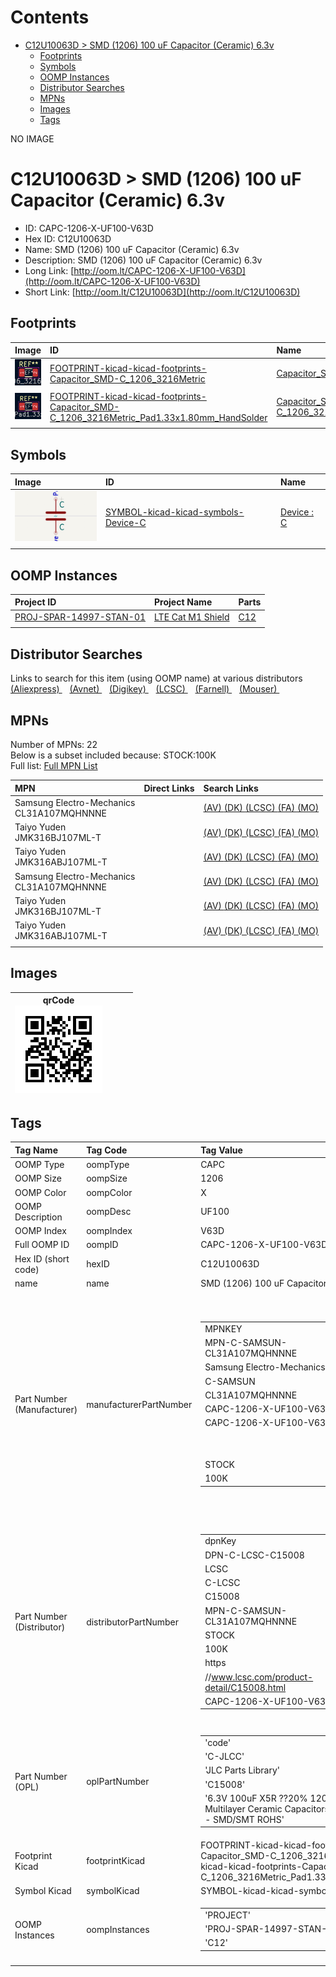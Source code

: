 



Contents
========

* [C12U10063D > SMD (1206) 100 uF Capacitor (Ceramic) 6.3v](#c12u10063d--smd-1206-100-uf-capacitor-ceramic-63v)
	* [Footprints](#footprints)
	* [Symbols](#symbols)
	* [OOMP Instances](#oomp-instances)
	* [Distributor Searches](#distributor-searches)
	* [MPNs](#mpns)
	* [Images](#images)
	* [Tags](#tags)
  
NO IMAGE  
# C12U10063D > SMD (1206) 100 uF Capacitor (Ceramic) 6.3v

- ID: CAPC-1206-X-UF100-V63D
- Hex ID: C12U10063D
- Name: SMD (1206) 100 uF Capacitor (Ceramic) 6.3v
- Description: SMD (1206) 100 uF Capacitor (Ceramic) 6.3v
- Long Link: [http://oom.lt/CAPC-1206-X-UF100-V63D](http://oom.lt/CAPC-1206-X-UF100-V63D)
- Short Link: [http://oom.lt/C12U10063D](http://oom.lt/C12U10063D)

## Footprints
  

|Image|ID|Name|
| :--- | :--- | :--- |
|[![](https://raw.githubusercontent.com/oomlout/oomlout_OOMP_eda_V2/main/FOOTPRINT/kicad/kicad-footprints/Capacitor_SMD/C_1206_3216Metric/image_140.png)](https://github.com/oomlout/oomlout_OOMP_eda_V2/tree/main/FOOTPRINT/kicad/kicad-footprints/Capacitor_SMD/C_1206_3216Metric/)|[FOOTPRINT-kicad-kicad-footprints-Capacitor_SMD-C_1206_3216Metric](https://github.com/oomlout/oomlout_OOMP_eda_V2/tree/main/FOOTPRINT/kicad/kicad-footprints/Capacitor_SMD/C_1206_3216Metric/)|[Capacitor_SMD : C_1206_3216Metric](https://github.com/oomlout/oomlout_OOMP_eda_V2/tree/main/FOOTPRINT/kicad/kicad-footprints/Capacitor_SMD/C_1206_3216Metric/)|
|[![](https://raw.githubusercontent.com/oomlout/oomlout_OOMP_eda_V2/main/FOOTPRINT/kicad/kicad-footprints/Capacitor_SMD/C_1206_3216Metric_Pad1.33x1.80mm_HandSolder/image_140.png)](https://github.com/oomlout/oomlout_OOMP_eda_V2/tree/main/FOOTPRINT/kicad/kicad-footprints/Capacitor_SMD/C_1206_3216Metric_Pad1.33x1.80mm_HandSolder/)|[FOOTPRINT-kicad-kicad-footprints-Capacitor_SMD-C_1206_3216Metric_Pad1.33x1.80mm_HandSolder](https://github.com/oomlout/oomlout_OOMP_eda_V2/tree/main/FOOTPRINT/kicad/kicad-footprints/Capacitor_SMD/C_1206_3216Metric_Pad1.33x1.80mm_HandSolder/)|[Capacitor_SMD : C_1206_3216Metric_Pad1.33x1.80mm_HandSolder](https://github.com/oomlout/oomlout_OOMP_eda_V2/tree/main/FOOTPRINT/kicad/kicad-footprints/Capacitor_SMD/C_1206_3216Metric_Pad1.33x1.80mm_HandSolder/)|
||||

## Symbols
  

|Image|ID|Name|
| :--- | :--- | :--- |
|[![](https://raw.githubusercontent.com/oomlout/oomlout_OOMP_eda_V2/main/SYMBOL/kicad/kicad-symbols/Device/C/image_140.png)](https://github.com/oomlout/oomlout_OOMP_eda_V2/tree/main/SYMBOL/kicad/kicad-symbols/Device/C/)|[SYMBOL-kicad-kicad-symbols-Device-C](https://github.com/oomlout/oomlout_OOMP_eda_V2/tree/main/SYMBOL/kicad/kicad-symbols/Device/C/)|[Device : C](https://github.com/oomlout/oomlout_OOMP_eda_V2/tree/main/SYMBOL/kicad/kicad-symbols/Device/C/)|
||||

## OOMP Instances
  

|Project ID|Project Name|Parts|
| :--- | :--- | :--- |
|[PROJ-SPAR-14997-STAN-01](https://github.com/oomlout/oomlout_OOMP_projects_V2/tree/main/PROJ/SPAR/14997/STAN/01/)|[LTE Cat M1 Shield](https://github.com/oomlout/oomlout_OOMP_projects_V2/tree/main/PROJ/SPAR/14997/STAN/01/)|[C12](https://github.com/oomlout/oomlout_OOMP_projects_V2/tree/main/PROJ/SPAR/14997/STAN/01/)|
||||

## Distributor Searches
  
Links to search for this item (using OOMP name) at various distributors  
[(Aliexpress) ](https://www.aliexpress.com/wholesale?SearchText=1117SMD+1206+100+uF+Capacitor+Ceramic+6.3v)&nbsp;&nbsp;&nbsp;[(Avnet) ](https://www.avnet.com/shop/us/search/SMD+1206+100+uF+Capacitor+Ceramic+6.3v)&nbsp;&nbsp;&nbsp;[(Digikey) ](https://www.digikey.co.uk/en/products/result?s=SMD+1206+100+uF+Capacitor+Ceramic+6.3v)&nbsp;&nbsp;&nbsp;[(LCSC) ](https://www.lcsc.com/search?q=SMD+1206+100+uF+Capacitor+Ceramic+6.3v)&nbsp;&nbsp;&nbsp;[(Farnell) ](https://uk.farnell.com/search?st=SMD+1206+100+uF+Capacitor+Ceramic+6.3v)&nbsp;&nbsp;&nbsp;[(Mouser) ](https://www.mouser.com/c/?q=SMD+1206+100+uF+Capacitor+Ceramic+6.3v)&nbsp;&nbsp;&nbsp;
## MPNs
  
Number of MPNs: 22<br>Below is a subset included because: STOCK:100K <br>Full list: [Full MPN List](MPNLIST.md)  

|MPN|Direct Links|Search Links|
| :--- | :--- | :--- |
|Samsung Electro-Mechanics<br>CL31A107MQHNNNE||[(AV) ](https://www.avnet.com/shop/us/search/CL31A107MQHNNNE)[(DK) ](https://www.digikey.co.uk/products/en?keywords=CL31A107MQHNNNE)[(LCSC) ](https://www.lcsc.com/search?q=CL31A107MQHNNNE)[(FA) ](https://uk.farnell.com/search?st=CL31A107MQHNNNE)[(MO) ](https://www.mouser.com/c/?q=CL31A107MQHNNNE)|
|Taiyo Yuden<br>JMK316BJ107ML-T||[(AV) ](https://www.avnet.com/shop/us/search/JMK316BJ107ML-T)[(DK) ](https://www.digikey.co.uk/products/en?keywords=JMK316BJ107ML-T)[(LCSC) ](https://www.lcsc.com/search?q=JMK316BJ107ML-T)[(FA) ](https://uk.farnell.com/search?st=JMK316BJ107ML-T)[(MO) ](https://www.mouser.com/c/?q=JMK316BJ107ML-T)|
|Taiyo Yuden<br>JMK316ABJ107ML-T||[(AV) ](https://www.avnet.com/shop/us/search/JMK316ABJ107ML-T)[(DK) ](https://www.digikey.co.uk/products/en?keywords=JMK316ABJ107ML-T)[(LCSC) ](https://www.lcsc.com/search?q=JMK316ABJ107ML-T)[(FA) ](https://uk.farnell.com/search?st=JMK316ABJ107ML-T)[(MO) ](https://www.mouser.com/c/?q=JMK316ABJ107ML-T)|
|Samsung Electro-Mechanics<br>CL31A107MQHNNNE||[(AV) ](https://www.avnet.com/shop/us/search/CL31A107MQHNNNE)[(DK) ](https://www.digikey.co.uk/products/en?keywords=CL31A107MQHNNNE)[(LCSC) ](https://www.lcsc.com/search?q=CL31A107MQHNNNE)[(FA) ](https://uk.farnell.com/search?st=CL31A107MQHNNNE)[(MO) ](https://www.mouser.com/c/?q=CL31A107MQHNNNE)|
|Taiyo Yuden<br>JMK316BJ107ML-T||[(AV) ](https://www.avnet.com/shop/us/search/JMK316BJ107ML-T)[(DK) ](https://www.digikey.co.uk/products/en?keywords=JMK316BJ107ML-T)[(LCSC) ](https://www.lcsc.com/search?q=JMK316BJ107ML-T)[(FA) ](https://uk.farnell.com/search?st=JMK316BJ107ML-T)[(MO) ](https://www.mouser.com/c/?q=JMK316BJ107ML-T)|
|Taiyo Yuden<br>JMK316ABJ107ML-T||[(AV) ](https://www.avnet.com/shop/us/search/JMK316ABJ107ML-T)[(DK) ](https://www.digikey.co.uk/products/en?keywords=JMK316ABJ107ML-T)[(LCSC) ](https://www.lcsc.com/search?q=JMK316ABJ107ML-T)[(FA) ](https://uk.farnell.com/search?st=JMK316ABJ107ML-T)[(MO) ](https://www.mouser.com/c/?q=JMK316ABJ107ML-T)|
||||

## Images
  

|qrCode<br>[![](https://raw.githubusercontent.com/oomlout/oomlout_OOMP_parts_V2/main/CAPC/1206/X/UF100/V63D/qrCode_140.png)](https://github.com/oomlout/oomlout_OOMP_parts_V2/tree/main/CAPC/1206/X/UF100/V63D/qrCode.png)||||
| :---: | :---: | :---: | :---: |

## Tags
  

|Tag Name|Tag Code|Tag Value|
| :--- | :--- | :--- |
|OOMP Type|oompType|CAPC|
|OOMP Size|oompSize|1206|
|OOMP Color|oompColor|X|
|OOMP Description|oompDesc|UF100|
|OOMP Index|oompIndex|V63D|
|Full OOMP ID|oompID|CAPC-1206-X-UF100-V63D|
|Hex ID (short code)|hexID|C12U10063D|
|name|name|SMD (1206) 100 uF Capacitor (Ceramic) 6.3v|
|Part Number (Manufacturer)|manufacturerPartNumber|<table><tr><td>MPNKEY</td></tr><tr><td> MPN-C-SAMSUN-CL31A107MQHNNNE</td><td> MANUFACTURER</td></tr><tr><td> Samsung Electro-Mechanics</td><td> MANUCODE</td></tr><tr><td> C-SAMSUN</td><td> MPN</td></tr><tr><td> CL31A107MQHNNNE</td><td> OOMPIDPARTIAL</td></tr><tr><td> CAPC-1206-X-UF100-V63D</td><td> OOMPID</td></tr><tr><td> CAPC-1206-X-UF100-V63D</td><td> LINK</td></tr><tr><td> </td><td> DESCRIPTION</td></tr><tr><td> </td><td> TAGS</td></tr><tr><td> STOCK</td></tr><tr><td>100K</td></tr></table></td><td> <table><tr><td>MPNKEY</td></tr><tr><td> MPN-C-MURATA-GRM31CR60J107ME39L</td><td> MANUFACTURER</td></tr><tr><td> Murata Electronics</td><td> MANUCODE</td></tr><tr><td> C-MURATA</td><td> MPN</td></tr><tr><td> GRM31CR60J107ME39L</td><td> OOMPIDPARTIAL</td></tr><tr><td> CAPC-1206-X-UF100-V63D</td><td> OOMPID</td></tr><tr><td> CAPC-1206-X-UF100-V63D</td><td> LINK</td></tr><tr><td> </td><td> DESCRIPTION</td></tr><tr><td> </td><td> TAGS</td></tr><tr><td> STOCK</td></tr><tr><td>10K</td></tr></table></td><td> <table><tr><td>MPNKEY</td></tr><tr><td> MPN-C-TAIYOY-JMK316BJ107ML-T</td><td> MANUFACTURER</td></tr><tr><td> Taiyo Yuden</td><td> MANUCODE</td></tr><tr><td> C-TAIYOY</td><td> MPN</td></tr><tr><td> JMK316BJ107ML-T</td><td> OOMPIDPARTIAL</td></tr><tr><td> CAPC-1206-X-UF100-V63D</td><td> OOMPID</td></tr><tr><td> CAPC-1206-X-UF100-V63D</td><td> LINK</td></tr><tr><td> </td><td> DESCRIPTION</td></tr><tr><td> </td><td> TAGS</td></tr><tr><td> STOCK</td></tr><tr><td>100K</td></tr></table></td><td> <table><tr><td>MPNKEY</td></tr><tr><td> MPN-C-WALSIN-1206X107M6R3CT</td><td> MANUFACTURER</td></tr><tr><td> Walsin Tech Corp</td><td> MANUCODE</td></tr><tr><td> C-WALSIN</td><td> MPN</td></tr><tr><td> 1206X107M6R3CT</td><td> OOMPIDPARTIAL</td></tr><tr><td> CAPC-1206-X-UF100-V63D</td><td> OOMPID</td></tr><tr><td> CAPC-1206-X-UF100-V63D</td><td> LINK</td></tr><tr><td> </td><td> DESCRIPTION</td></tr><tr><td> </td><td> TAGS</td></tr><tr><td> STOCK</td></tr><tr><td>1K</td></tr></table></td><td> <table><tr><td>MPNKEY</td></tr><tr><td> MPN-C-YAGEO-CC1206MKX5R5BB107</td><td> MANUFACTURER</td></tr><tr><td> YAGEO</td><td> MANUCODE</td></tr><tr><td> C-YAGEO</td><td> MPN</td></tr><tr><td> CC1206MKX5R5BB107</td><td> OOMPIDPARTIAL</td></tr><tr><td> CAPC-1206-X-UF100-V63D</td><td> OOMPID</td></tr><tr><td> CAPC-1206-X-UF100-V63D</td><td> LINK</td></tr><tr><td> </td><td> DESCRIPTION</td></tr><tr><td> </td><td> TAGS</td></tr><tr><td> </td></tr></table></td><td> <table><tr><td>MPNKEY</td></tr><tr><td> MPN-C-FHGUAN-1206X107M6R3NT</td><td> MANUFACTURER</td></tr><tr><td> FH (Guangdong Fenghua Advanced Tech)</td><td> MANUCODE</td></tr><tr><td> C-FHGUAN</td><td> MPN</td></tr><tr><td> 1206X107M6R3NT</td><td> OOMPIDPARTIAL</td></tr><tr><td> CAPC-1206-X-UF100-V63D</td><td> OOMPID</td></tr><tr><td> CAPC-1206-X-UF100-V63D</td><td> LINK</td></tr><tr><td> </td><td> DESCRIPTION</td></tr><tr><td> </td><td> TAGS</td></tr><tr><td> STOCK</td></tr><tr><td>1K</td></tr></table></td><td> <table><tr><td>MPNKEY</td></tr><tr><td> MPN-C-TAIYOY-JMK316ABJ107ML-T</td><td> MANUFACTURER</td></tr><tr><td> Taiyo Yuden</td><td> MANUCODE</td></tr><tr><td> C-TAIYOY</td><td> MPN</td></tr><tr><td> JMK316ABJ107ML-T</td><td> OOMPIDPARTIAL</td></tr><tr><td> CAPC-1206-X-UF100-V63D</td><td> OOMPID</td></tr><tr><td> CAPC-1206-X-UF100-V63D</td><td> LINK</td></tr><tr><td> </td><td> DESCRIPTION</td></tr><tr><td> </td><td> TAGS</td></tr><tr><td> STOCK</td></tr><tr><td>100K</td></tr></table></td><td> <table><tr><td>MPNKEY</td></tr><tr><td> MPN-C-TDK-C3216X5R0J107MT0A0N</td><td> MANUFACTURER</td></tr><tr><td> TDK</td><td> MANUCODE</td></tr><tr><td> C-TDK</td><td> MPN</td></tr><tr><td> C3216X5R0J107MT0A0N</td><td> OOMPIDPARTIAL</td></tr><tr><td> CAPC-1206-X-UF100-V63D</td><td> OOMPID</td></tr><tr><td> CAPC-1206-X-UF100-V63D</td><td> LINK</td></tr><tr><td> </td><td> DESCRIPTION</td></tr><tr><td> </td><td> TAGS</td></tr><tr><td> </td></tr></table></td><td> <table><tr><td>MPNKEY</td></tr><tr><td> MPN-C-PSAPRO-FS31B107M6R3EPG</td><td> MANUFACTURER</td></tr><tr><td> PSA(Prosperity Dielectrics)</td><td> MANUCODE</td></tr><tr><td> C-PSAPRO</td><td> MPN</td></tr><tr><td> FS31B107M6R3EPG</td><td> OOMPIDPARTIAL</td></tr><tr><td> CAPC-1206-X-UF100-V63D</td><td> OOMPID</td></tr><tr><td> CAPC-1206-X-UF100-V63D</td><td> LINK</td></tr><tr><td> </td><td> DESCRIPTION</td></tr><tr><td> </td><td> TAGS</td></tr><tr><td> </td></tr></table></td><td> <table><tr><td>MPNKEY</td></tr><tr><td> MPN-C-MURATA-GRM31CD80J107ME39L</td><td> MANUFACTURER</td></tr><tr><td> Murata Electronics</td><td> MANUCODE</td></tr><tr><td> C-MURATA</td><td> MPN</td></tr><tr><td> GRM31CD80J107ME39L</td><td> OOMPIDPARTIAL</td></tr><tr><td> CAPC-1206-X-UF100-V63D</td><td> OOMPID</td></tr><tr><td> CAPC-1206-X-UF100-V63D</td><td> LINK</td></tr><tr><td> </td><td> DESCRIPTION</td></tr><tr><td> </td><td> TAGS</td></tr><tr><td> </td></tr></table></td><td> <table><tr><td>MPNKEY</td></tr><tr><td> MPN-C-KEMET-C1206C107M9PAC7800</td><td> MANUFACTURER</td></tr><tr><td> KEMET</td><td> MANUCODE</td></tr><tr><td> C-KEMET</td><td> MPN</td></tr><tr><td> C1206C107M9PAC7800</td><td> OOMPIDPARTIAL</td></tr><tr><td> CAPC-1206-X-UF100-V63D</td><td> OOMPID</td></tr><tr><td> CAPC-1206-X-UF100-V63D</td><td> LINK</td></tr><tr><td> </td><td> DESCRIPTION</td></tr><tr><td> </td><td> TAGS</td></tr><tr><td> </td></tr></table></td><td> <table><tr><td>MPNKEY</td></tr><tr><td> MPN-C-SAMSUN-CL31A107MQHNNNE</td><td> MANUFACTURER</td></tr><tr><td> Samsung Electro-Mechanics</td><td> MANUCODE</td></tr><tr><td> C-SAMSUN</td><td> MPN</td></tr><tr><td> CL31A107MQHNNNE</td><td> OOMPIDPARTIAL</td></tr><tr><td> CAPC-1206-X-UF100-V63D</td><td> OOMPID</td></tr><tr><td> CAPC-1206-X-UF100-V63D</td><td> LINK</td></tr><tr><td> </td><td> DESCRIPTION</td></tr><tr><td> </td><td> TAGS</td></tr><tr><td> STOCK</td></tr><tr><td>100K</td></tr></table></td><td> <table><tr><td>MPNKEY</td></tr><tr><td> MPN-C-MURATA-GRM31CR60J107ME39L</td><td> MANUFACTURER</td></tr><tr><td> Murata Electronics</td><td> MANUCODE</td></tr><tr><td> C-MURATA</td><td> MPN</td></tr><tr><td> GRM31CR60J107ME39L</td><td> OOMPIDPARTIAL</td></tr><tr><td> CAPC-1206-X-UF100-V63D</td><td> OOMPID</td></tr><tr><td> CAPC-1206-X-UF100-V63D</td><td> LINK</td></tr><tr><td> </td><td> DESCRIPTION</td></tr><tr><td> </td><td> TAGS</td></tr><tr><td> STOCK</td></tr><tr><td>10K</td></tr></table></td><td> <table><tr><td>MPNKEY</td></tr><tr><td> MPN-C-TAIYOY-JMK316BJ107ML-T</td><td> MANUFACTURER</td></tr><tr><td> Taiyo Yuden</td><td> MANUCODE</td></tr><tr><td> C-TAIYOY</td><td> MPN</td></tr><tr><td> JMK316BJ107ML-T</td><td> OOMPIDPARTIAL</td></tr><tr><td> CAPC-1206-X-UF100-V63D</td><td> OOMPID</td></tr><tr><td> CAPC-1206-X-UF100-V63D</td><td> LINK</td></tr><tr><td> </td><td> DESCRIPTION</td></tr><tr><td> </td><td> TAGS</td></tr><tr><td> STOCK</td></tr><tr><td>100K</td></tr></table></td><td> <table><tr><td>MPNKEY</td></tr><tr><td> MPN-C-WALSIN-1206X107M6R3CT</td><td> MANUFACTURER</td></tr><tr><td> Walsin Tech Corp</td><td> MANUCODE</td></tr><tr><td> C-WALSIN</td><td> MPN</td></tr><tr><td> 1206X107M6R3CT</td><td> OOMPIDPARTIAL</td></tr><tr><td> CAPC-1206-X-UF100-V63D</td><td> OOMPID</td></tr><tr><td> CAPC-1206-X-UF100-V63D</td><td> LINK</td></tr><tr><td> </td><td> DESCRIPTION</td></tr><tr><td> </td><td> TAGS</td></tr><tr><td> STOCK</td></tr><tr><td>1K</td></tr></table></td><td> <table><tr><td>MPNKEY</td></tr><tr><td> MPN-C-YAGEO-CC1206MKX5R5BB107</td><td> MANUFACTURER</td></tr><tr><td> YAGEO</td><td> MANUCODE</td></tr><tr><td> C-YAGEO</td><td> MPN</td></tr><tr><td> CC1206MKX5R5BB107</td><td> OOMPIDPARTIAL</td></tr><tr><td> CAPC-1206-X-UF100-V63D</td><td> OOMPID</td></tr><tr><td> CAPC-1206-X-UF100-V63D</td><td> LINK</td></tr><tr><td> </td><td> DESCRIPTION</td></tr><tr><td> </td><td> TAGS</td></tr><tr><td> </td></tr></table></td><td> <table><tr><td>MPNKEY</td></tr><tr><td> MPN-C-FHGUAN-1206X107M6R3NT</td><td> MANUFACTURER</td></tr><tr><td> FH (Guangdong Fenghua Advanced Tech)</td><td> MANUCODE</td></tr><tr><td> C-FHGUAN</td><td> MPN</td></tr><tr><td> 1206X107M6R3NT</td><td> OOMPIDPARTIAL</td></tr><tr><td> CAPC-1206-X-UF100-V63D</td><td> OOMPID</td></tr><tr><td> CAPC-1206-X-UF100-V63D</td><td> LINK</td></tr><tr><td> </td><td> DESCRIPTION</td></tr><tr><td> </td><td> TAGS</td></tr><tr><td> STOCK</td></tr><tr><td>1K</td></tr></table></td><td> <table><tr><td>MPNKEY</td></tr><tr><td> MPN-C-TAIYOY-JMK316ABJ107ML-T</td><td> MANUFACTURER</td></tr><tr><td> Taiyo Yuden</td><td> MANUCODE</td></tr><tr><td> C-TAIYOY</td><td> MPN</td></tr><tr><td> JMK316ABJ107ML-T</td><td> OOMPIDPARTIAL</td></tr><tr><td> CAPC-1206-X-UF100-V63D</td><td> OOMPID</td></tr><tr><td> CAPC-1206-X-UF100-V63D</td><td> LINK</td></tr><tr><td> </td><td> DESCRIPTION</td></tr><tr><td> </td><td> TAGS</td></tr><tr><td> STOCK</td></tr><tr><td>100K</td></tr></table></td><td> <table><tr><td>MPNKEY</td></tr><tr><td> MPN-C-TDK-C3216X5R0J107MT0A0N</td><td> MANUFACTURER</td></tr><tr><td> TDK</td><td> MANUCODE</td></tr><tr><td> C-TDK</td><td> MPN</td></tr><tr><td> C3216X5R0J107MT0A0N</td><td> OOMPIDPARTIAL</td></tr><tr><td> CAPC-1206-X-UF100-V63D</td><td> OOMPID</td></tr><tr><td> CAPC-1206-X-UF100-V63D</td><td> LINK</td></tr><tr><td> </td><td> DESCRIPTION</td></tr><tr><td> </td><td> TAGS</td></tr><tr><td> </td></tr></table></td><td> <table><tr><td>MPNKEY</td></tr><tr><td> MPN-C-PSAPRO-FS31B107M6R3EPG</td><td> MANUFACTURER</td></tr><tr><td> PSA(Prosperity Dielectrics)</td><td> MANUCODE</td></tr><tr><td> C-PSAPRO</td><td> MPN</td></tr><tr><td> FS31B107M6R3EPG</td><td> OOMPIDPARTIAL</td></tr><tr><td> CAPC-1206-X-UF100-V63D</td><td> OOMPID</td></tr><tr><td> CAPC-1206-X-UF100-V63D</td><td> LINK</td></tr><tr><td> </td><td> DESCRIPTION</td></tr><tr><td> </td><td> TAGS</td></tr><tr><td> </td></tr></table></td><td> <table><tr><td>MPNKEY</td></tr><tr><td> MPN-C-MURATA-GRM31CD80J107ME39L</td><td> MANUFACTURER</td></tr><tr><td> Murata Electronics</td><td> MANUCODE</td></tr><tr><td> C-MURATA</td><td> MPN</td></tr><tr><td> GRM31CD80J107ME39L</td><td> OOMPIDPARTIAL</td></tr><tr><td> CAPC-1206-X-UF100-V63D</td><td> OOMPID</td></tr><tr><td> CAPC-1206-X-UF100-V63D</td><td> LINK</td></tr><tr><td> </td><td> DESCRIPTION</td></tr><tr><td> </td><td> TAGS</td></tr><tr><td> </td></tr></table></td><td> <table><tr><td>MPNKEY</td></tr><tr><td> MPN-C-KEMET-C1206C107M9PAC7800</td><td> MANUFACTURER</td></tr><tr><td> KEMET</td><td> MANUCODE</td></tr><tr><td> C-KEMET</td><td> MPN</td></tr><tr><td> C1206C107M9PAC7800</td><td> OOMPIDPARTIAL</td></tr><tr><td> CAPC-1206-X-UF100-V63D</td><td> OOMPID</td></tr><tr><td> CAPC-1206-X-UF100-V63D</td><td> LINK</td></tr><tr><td> </td><td> DESCRIPTION</td></tr><tr><td> </td><td> TAGS</td></tr><tr><td> </td></tr></table>|
|Part Number (Distributor)|distributorPartNumber|<table><tr><td>dpnKey</td></tr><tr><td> DPN-C-LCSC-C15008</td><td> DISTRIBUTOR</td></tr><tr><td> LCSC</td><td> DISTRCODE</td></tr><tr><td> C-LCSC</td><td> DPN</td></tr><tr><td> C15008</td><td> MPN</td></tr><tr><td> MPN-C-SAMSUN-CL31A107MQHNNNE</td><td> TAGS</td></tr><tr><td> STOCK</td></tr><tr><td>100K</td><td> LINK</td></tr><tr><td> https</td></tr><tr><td>//www.lcsc.com/product-detail/C15008.html</td><td> OOMPID</td></tr><tr><td> CAPC-1206-X-UF100-V63D</td></tr></table></td><td> <table><tr><td>dpnKey</td></tr><tr><td> DPN-C-LCSC-C77085</td><td> DISTRIBUTOR</td></tr><tr><td> LCSC</td><td> DISTRCODE</td></tr><tr><td> C-LCSC</td><td> DPN</td></tr><tr><td> C77085</td><td> MPN</td></tr><tr><td> MPN-C-MURATA-GRM31CR60J107ME39L</td><td> TAGS</td></tr><tr><td> STOCK</td></tr><tr><td>10K</td><td> LINK</td></tr><tr><td> https</td></tr><tr><td>//www.lcsc.com/product-detail/C77085.html</td><td> OOMPID</td></tr><tr><td> CAPC-1206-X-UF100-V63D</td></tr></table></td><td> <table><tr><td>dpnKey</td></tr><tr><td> DPN-C-LCSC-C87164</td><td> DISTRIBUTOR</td></tr><tr><td> LCSC</td><td> DISTRCODE</td></tr><tr><td> C-LCSC</td><td> DPN</td></tr><tr><td> C87164</td><td> MPN</td></tr><tr><td> MPN-C-TAIYOY-JMK316BJ107ML-T</td><td> TAGS</td></tr><tr><td> STOCK</td></tr><tr><td>100K</td><td> LINK</td></tr><tr><td> https</td></tr><tr><td>//www.lcsc.com/product-detail/C87164.html</td><td> OOMPID</td></tr><tr><td> CAPC-1206-X-UF100-V63D</td></tr></table></td><td> <table><tr><td>dpnKey</td></tr><tr><td> DPN-C-LCSC-C98820</td><td> DISTRIBUTOR</td></tr><tr><td> LCSC</td><td> DISTRCODE</td></tr><tr><td> C-LCSC</td><td> DPN</td></tr><tr><td> C98820</td><td> MPN</td></tr><tr><td> MPN-C-WALSIN-1206X107M6R3CT</td><td> TAGS</td></tr><tr><td> STOCK</td></tr><tr><td>1K</td><td> LINK</td></tr><tr><td> https</td></tr><tr><td>//www.lcsc.com/product-detail/C98820.html</td><td> OOMPID</td></tr><tr><td> CAPC-1206-X-UF100-V63D</td></tr></table></td><td> <table><tr><td>dpnKey</td></tr><tr><td> DPN-C-LCSC-C110048</td><td> DISTRIBUTOR</td></tr><tr><td> LCSC</td><td> DISTRCODE</td></tr><tr><td> C-LCSC</td><td> DPN</td></tr><tr><td> C110048</td><td> MPN</td></tr><tr><td> MPN-C-YAGEO-CC1206MKX5R5BB107</td><td> TAGS</td></tr><tr><td> </td><td> LINK</td></tr><tr><td> https</td></tr><tr><td>//www.lcsc.com/product-detail/C110048.html</td><td> OOMPID</td></tr><tr><td> CAPC-1206-X-UF100-V63D</td></tr></table></td><td> <table><tr><td>dpnKey</td></tr><tr><td> DPN-C-LCSC-C178304</td><td> DISTRIBUTOR</td></tr><tr><td> LCSC</td><td> DISTRCODE</td></tr><tr><td> C-LCSC</td><td> DPN</td></tr><tr><td> C178304</td><td> MPN</td></tr><tr><td> MPN-C-FHGUAN-1206X107M6R3NT</td><td> TAGS</td></tr><tr><td> STOCK</td></tr><tr><td>1K</td><td> LINK</td></tr><tr><td> https</td></tr><tr><td>//www.lcsc.com/product-detail/C178304.html</td><td> OOMPID</td></tr><tr><td> CAPC-1206-X-UF100-V63D</td></tr></table></td><td> <table><tr><td>dpnKey</td></tr><tr><td> DPN-C-LCSC-C268006</td><td> DISTRIBUTOR</td></tr><tr><td> LCSC</td><td> DISTRCODE</td></tr><tr><td> C-LCSC</td><td> DPN</td></tr><tr><td> C268006</td><td> MPN</td></tr><tr><td> MPN-C-TAIYOY-JMK316ABJ107ML-T</td><td> TAGS</td></tr><tr><td> STOCK</td></tr><tr><td>100K</td><td> LINK</td></tr><tr><td> https</td></tr><tr><td>//www.lcsc.com/product-detail/C268006.html</td><td> OOMPID</td></tr><tr><td> CAPC-1206-X-UF100-V63D</td></tr></table></td><td> <table><tr><td>dpnKey</td></tr><tr><td> DPN-C-LCSC-C342305</td><td> DISTRIBUTOR</td></tr><tr><td> LCSC</td><td> DISTRCODE</td></tr><tr><td> C-LCSC</td><td> DPN</td></tr><tr><td> C342305</td><td> MPN</td></tr><tr><td> MPN-C-TDK-C3216X5R0J107MT0A0N</td><td> TAGS</td></tr><tr><td> </td><td> LINK</td></tr><tr><td> https</td></tr><tr><td>//www.lcsc.com/product-detail/C342305.html</td><td> OOMPID</td></tr><tr><td> CAPC-1206-X-UF100-V63D</td></tr></table></td><td> <table><tr><td>dpnKey</td></tr><tr><td> DPN-C-LCSC-C363564</td><td> DISTRIBUTOR</td></tr><tr><td> LCSC</td><td> DISTRCODE</td></tr><tr><td> C-LCSC</td><td> DPN</td></tr><tr><td> C363564</td><td> MPN</td></tr><tr><td> MPN-C-PSAPRO-FS31B107M6R3EPG</td><td> TAGS</td></tr><tr><td> </td><td> LINK</td></tr><tr><td> https</td></tr><tr><td>//www.lcsc.com/product-detail/C363564.html</td><td> OOMPID</td></tr><tr><td> CAPC-1206-X-UF100-V63D</td></tr></table></td><td> <table><tr><td>dpnKey</td></tr><tr><td> DPN-C-LCSC-C385045</td><td> DISTRIBUTOR</td></tr><tr><td> LCSC</td><td> DISTRCODE</td></tr><tr><td> C-LCSC</td><td> DPN</td></tr><tr><td> C385045</td><td> MPN</td></tr><tr><td> MPN-C-MURATA-GRM31CD80J107ME39L</td><td> TAGS</td></tr><tr><td> </td><td> LINK</td></tr><tr><td> https</td></tr><tr><td>//www.lcsc.com/product-detail/C385045.html</td><td> OOMPID</td></tr><tr><td> CAPC-1206-X-UF100-V63D</td></tr></table></td><td> <table><tr><td>dpnKey</td></tr><tr><td> DPN-C-LCSC-C600022</td><td> DISTRIBUTOR</td></tr><tr><td> LCSC</td><td> DISTRCODE</td></tr><tr><td> C-LCSC</td><td> DPN</td></tr><tr><td> C600022</td><td> MPN</td></tr><tr><td> MPN-C-KEMET-C1206C107M9PAC7800</td><td> TAGS</td></tr><tr><td> </td><td> LINK</td></tr><tr><td> https</td></tr><tr><td>//www.lcsc.com/product-detail/C600022.html</td><td> OOMPID</td></tr><tr><td> CAPC-1206-X-UF100-V63D</td></tr></table>|
|Part Number (OPL)|oplPartNumber|<table><tr><td>'code'</td></tr><tr><td> 'C-JLCC'</td><td> 'name'</td></tr><tr><td> 'JLC Parts Library'</td><td> 'partID'</td></tr><tr><td> 'C15008'</td><td> 'partName'</td></tr><tr><td> '6.3V 100uF X5R ??20% 1206  Multilayer Ceramic Capacitors MLCC - SMD/SMT ROHS'</td></tr></table>|
|Footprint Kicad|footprintKicad|FOOTPRINT-kicad-kicad-footprints-Capacitor_SMD-C_1206_3216Metric, FOOTPRINT-kicad-kicad-footprints-Capacitor_SMD-C_1206_3216Metric_Pad1.33x1.80mm_HandSolder|
|Symbol Kicad|symbolKicad|SYMBOL-kicad-kicad-symbols-Device-C|
|OOMP Instances|oompInstances|<table><tr><td>'PROJECT'</td></tr><tr><td> 'PROJ-SPAR-14997-STAN-01'</td><td> 'ID'</td></tr><tr><td> 'C12'</td></tr></table>|
||||

